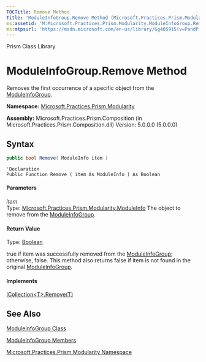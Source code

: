 ```yaml
---
TOCTitle: Remove Method
Title: 'ModuleInfoGroup.Remove Method (Microsoft.Practices.Prism.Modularity)'
ms:assetid: 'M:Microsoft.Practices.Prism.Modularity.ModuleInfoGroup.Remove(Microsoft.Practices.Prism.Modularity.ModuleInfo)'
ms:mtpsurl: 'https://msdn.microsoft.com/en-us/library/Gg405915(v=PandP.50)'
---
```


Prism Class Library

ModuleInfoGroup.Remove Method
=================================

Removes the first occurrence of a specific object from the [ModuleInfoGroup](https://msdn.microsoft.com/en-us/library/microsoft.practices.prism.modularity.moduleinfogroup(v=pandp.50)).

**Namespace:** [Microsoft.Practices.Prism.Modularity](https://msdn.microsoft.com/en-us/library/microsoft.practices.prism.modularity(v=pandp.50))

**Assembly:** Microsoft.Practices.Prism.Composition (in Microsoft.Practices.Prism.Composition.dll) Version: 5.0.0.0 (5.0.0.0)


## Syntax


```C#
public bool Remove( ModuleInfo item )
```
```VB
'Declaration
Public Function Remove ( item As ModuleInfo ) As Boolean
```

#### Parameters

*item*  
	Type: [Microsoft.Practices.Prism.Modularity.ModuleInfo](https://msdn.microsoft.com/en-us/library/microsoft.practices.prism.modularity.moduleinfo(v=pandp.50))
	The object to remove from the [ModuleInfoGroup](https://msdn.microsoft.com/en-us/library/microsoft.practices.prism.modularity.moduleinfogroup(v=pandp.50)).

#### Return Value

Type: [Boolean](http://msdn2.microsoft.com/en-us/library/a28wyd50)

true if item was successfully removed from the [ModuleInfoGroup](https://msdn.microsoft.com/en-us/library/microsoft.practices.prism.modularity.moduleinfogroup(v=pandp.50)); otherwise, false. This method also returns false if item is not found in the original [ModuleInfoGroup](https://msdn.microsoft.com/en-us/library/microsoft.practices.prism.modularity.moduleinfogroup(v=pandp.50)).
#### Implements

[ICollection&lt;T&gt;.Remove(T)](http://msdn2.microsoft.com/en-us/library/bye7h94w)

See Also
--------


[ModuleInfoGroup Class](https://msdn.microsoft.com/en-us/library/microsoft.practices.prism.modularity.moduleinfogroup(v=pandp.50))

[ModuleInfoGroup Members](https://msdn.microsoft.com/en-us/library/microsoft.practices.prism.modularity.moduleinfogroup_members(v=pandp.50))

[Microsoft.Practices.Prism.Modularity Namespace](https://msdn.microsoft.com/en-us/library/microsoft.practices.prism.modularity(v=pandp.50))

